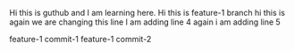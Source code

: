 Hi this is guthub and I am learning here.
Hi this is feature-1 branch
hi this is again we are changing this line
I am adding line 4
again i am adding line 5

feature-1 commit-1
feature-1 commit-2